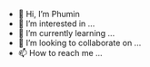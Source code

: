 - 👋 Hi, I’m Phumin
- 👀 I’m interested in ...
- 🌱 I’m currently learning ...
- 💞️ I’m looking to collaborate on ...
- 📫 How to reach me ...

<!---
ppPhumin/ppPhumin is a ✨ special ✨ repository because its `README.md` (this file) appears on your GitHub profile.
You can click the Preview link to take a look at your changes.
--->
